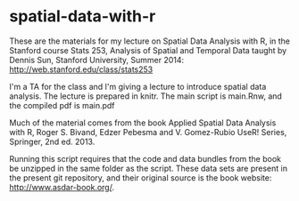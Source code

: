 spatial-data-with-r
===================

These are the materials for my lecture on Spatial Data Analysis with R, in the Stanford course 
Stats 253, Analysis of Spatial and Temporal Data
taught by Dennis Sun, Stanford University, Summer 2014:
http://web.stanford.edu/class/stats253

I'm a TA for the class and I'm giving a lecture to introduce spatial data analysis.
The lecture is prepared in knitr. The main script is main.Rnw, and the compiled pdf is main.pdf

Much of the material comes from the book
Applied Spatial Data Analysis with R, Roger S. Bivand, Edzer Pebesma and V. Gomez-Rubio
UseR! Series, Springer, 2nd ed. 2013.
   
Running this script requires that the code and data bundles from the book be unzipped in the same folder as the script. 
These data sets are present in the present git repository, and their original source is the book website:  
http://www.asdar-book.org/.
